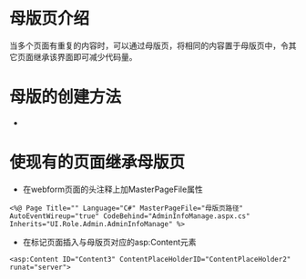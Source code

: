 # 母版页介绍

当多个页面有重复的内容时，可以通过母版页，将相同的内容置于母版页中，令其它页面继承该界面即可减少代码量。

# 母版的创建方法


* 

# 使现有的页面继承母版页

* 在webform页面的头注释上加MasterPageFile属性

```
<%@ Page Title="" Language="C#" MasterPageFile="母版页路径" AutoEventWireup="true" CodeBehind="AdminInfoManage.aspx.cs" Inherits="UI.Role.Admin.AdminInfoManage" %>
```

* 在标记页面插入与母版页对应的asp:Content元素

```
<asp:Content ID="Content3" ContentPlaceHolderID="ContentPlaceHolder2" runat="server">
```
